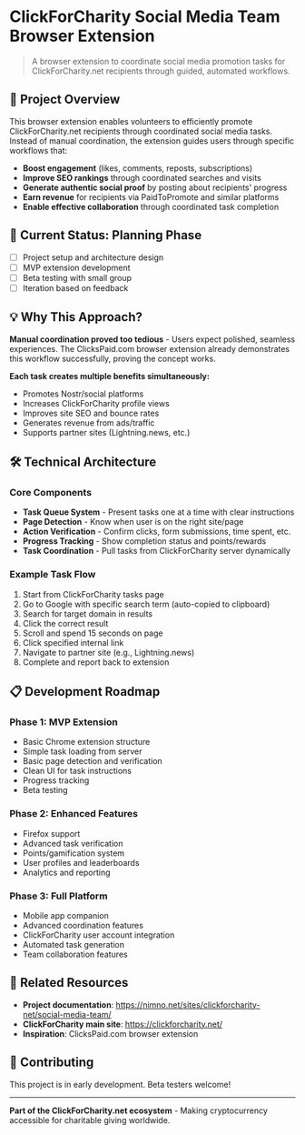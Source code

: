 # ClickForCharity Social Media Team Browser Extension

> A browser extension to coordinate social media promotion tasks for ClickForCharity.net recipients through guided, automated workflows.

## 🎯 Project Overview

This browser extension enables volunteers to efficiently promote ClickForCharity.net recipients through coordinated social media tasks. Instead of manual coordination, the extension guides users through specific workflows that:

- **Boost engagement** (likes, comments, reposts, subscriptions)
- **Improve SEO rankings** through coordinated searches and visits  
- **Generate authentic social proof** by posting about recipients' progress
- **Earn revenue** for recipients via PaidToPromote and similar platforms
- **Enable effective collaboration** through coordinated task completion

## 🚀 Current Status: Planning Phase

- [ ] Project setup and architecture design
- [ ] MVP extension development 
- [ ] Beta testing with small group
- [ ] Iteration based on feedback

## 💡 Why This Approach?

**Manual coordination proved too tedious** - Users expect polished, seamless experiences. The ClicksPaid.com browser extension already demonstrates this workflow successfully, proving the concept works.

**Each task creates multiple benefits simultaneously:**
- Promotes Nostr/social platforms
- Increases ClickForCharity profile views  
- Improves site SEO and bounce rates
- Generates revenue from ads/traffic
- Supports partner sites (Lightning.news, etc.)

## 🛠 Technical Architecture

### Core Components
- **Task Queue System** - Present tasks one at a time with clear instructions
- **Page Detection** - Know when user is on the right site/page
- **Action Verification** - Confirm clicks, form submissions, time spent, etc.
- **Progress Tracking** - Show completion status and points/rewards
- **Task Coordination** - Pull tasks from ClickForCharity server dynamically

### Example Task Flow
1. Start from ClickForCharity tasks page
2. Go to Google with specific search term (auto-copied to clipboard) 
3. Search for target domain in results
4. Click the correct result
5. Scroll and spend 15 seconds on page
6. Click specified internal link
7. Navigate to partner site (e.g., Lightning.news)
8. Complete and report back to extension

## 📋 Development Roadmap

### Phase 1: MVP Extension
- Basic Chrome extension structure
- Simple task loading from server
- Basic page detection and verification  
- Clean UI for task instructions
- Progress tracking
- Beta testing

### Phase 2: Enhanced Features
- Firefox support
- Advanced task verification
- Points/gamification system
- User profiles and leaderboards
- Analytics and reporting

### Phase 3: Full Platform 
- Mobile app companion
- Advanced coordination features
- ClickForCharity user account integration
- Automated task generation
- Team collaboration features

## 🔗 Related Resources

- **Project documentation**: https://nimno.net/sites/clickforcharity-net/social-media-team/
- **ClickForCharity main site**: https://clickforcharity.net/
- **Inspiration**: ClicksPaid.com browser extension

## 📝 Contributing

This project is in early development. Beta testers welcome!

---

**Part of the ClickForCharity.net ecosystem** - Making cryptocurrency accessible for charitable giving worldwide.

